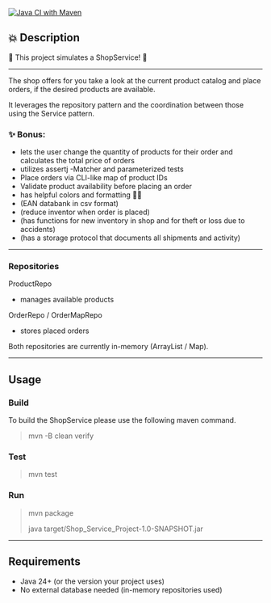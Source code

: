 
[![Java CI with Maven](https://github.com/nina-bornemann/Shop_Service_Project/actions/workflows/maven.yml/badge.svg)](https://github.com/nina-bornemann/Shop_Service_Project/actions/workflows/maven.yml)

## 💥 Description 

🛒  This project simulates a ShopService! 🛒

---
 
The shop offers for you take a look at the current product catalog 
and place orders, if the desired products are available. 

It leverages the repository pattern and the coordination 
between those using the Service pattern. 

### ✨ Bonus: 

- lets the user change the quantity of products for their order and calculates the total price of orders
- utilizes assertj -Matcher and parameterized tests
- Place orders via CLI-like map of product IDs
- Validate product availability before placing an order
- has helpful colors and formatting 💅🏽
- (EAN databank in csv format)
- (reduce inventor when order is placed)
- (has functions for new inventory in shop and for theft or loss due to accidents)
- (has a storage protocol that documents all shipments and activity)

---

### Repositories
ProductRepo 
- manages available products

OrderRepo / OrderMapRepo
- stores placed orders

Both repositories are currently in-memory (ArrayList / Map).

---

## Usage

### Build

To build the ShopService please use the following maven command.

> mvn -B clean verify

### Test

> mvn test
### Run

>mvn package
>
>java target/Shop_Service_Project-1.0-SNAPSHOT.jar

---

## Requirements
- Java 24+ (or the version your project uses)
- No external database needed (in-memory repositories used)
